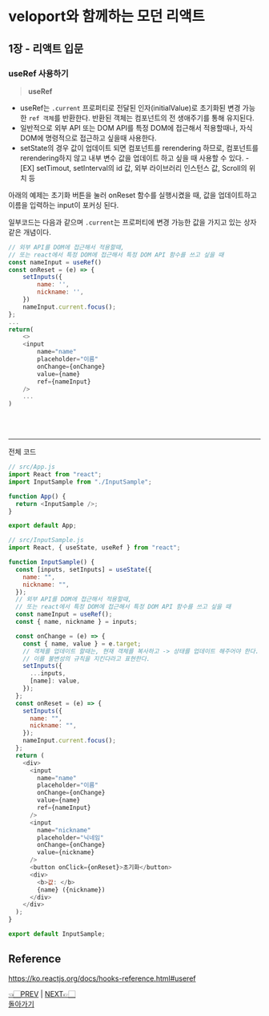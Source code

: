 # veloport와 함께하는 모던 리액트

## 1장 - 리액트 입문

### useRef 사용하기

> **useRef**

- useRef는 `.current` 프로퍼티로 전달된 인자(initialValue)로 초기화된 변경 가능한 `ref 객체`를 반환한다. 반환된 객체는 컴포넌트의 전 생애주기를 통해 유지된다.
- 일반적으로 외부 API 또는 DOM API를 특정 DOM에 접근해서 적용할때나, 자식 DOM에 명령적으로 접근하고 싶을때 사용한다.
- setState의 경우 값이 업데이트 되면 컴포넌트를 rerendering 하므로, 컴포넌트를 rerendering하지 않고 내부 변수 값을 업데이트 하고 싶을 때 사용할 수 있다. - [EX] setTimout, setInterval의 id 값, 외부 라이브러리 인스턴스 값, Scroll의 위치 등
  <br>

아래의 예제는 초기화 버튼을 눌러 onReset 함수를 실행시켰을 때, 값을 업데이트하고 <br>
이름을 입력하는 input이 포커싱 된다.
<br>

일부코드는 다음과 같으며 `.current`는 프로퍼티에 변경 가능한 값을 가지고 있는 상자같은 개념이다.

```javascript
// 외부 API를 DOM에 접근해서 적용할때,
// 또는 react에서 특정 DOM에 접근해서 특정 DOM API 함수를 쓰고 싶을 때
const nameInput = useRef()
const onReset = (e) => {
    setInputs({
        name: '',
        nickname: '',
    })
    nameInput.current.focus();
};
...
return(
    <>
    <input
        name="name"
        placeholder="이름"
        onChange={onChange}
        value={name}
        ref={nameInput}
    />
    ...
)
```

<br><br>

<hr>

전체 코드

```javascript
// src/App.js
import React from "react";
import InputSample from "./InputSample";

function App() {
  return <InputSample />;
}

export default App;
```

```javascript
// src/InputSample.js
import React, { useState, useRef } from "react";

function InputSample() {
  const [inputs, setInputs] = useState({
    name: "",
    nickname: "",
  });
  // 외부 API를 DOM에 접근해서 적용할때,
  // 또는 react에서 특정 DOM에 접근해서 특정 DOM API 함수를 쓰고 싶을 때
  const nameInput = useRef();
  const { name, nickname } = inputs;

  const onChange = (e) => {
    const { name, value } = e.target;
    // 객체를 업데이트 할때는, 현재 객체를 복사하고 -> 상태를 업데이트 해주어야 한다.
    // 이를 불변성의 규칙을 지킨다라고 표현한다.
    setInputs({
      ...inputs,
      [name]: value,
    });
  };
  const onReset = (e) => {
    setInputs({
      name: "",
      nickname: "",
    });
    nameInput.current.focus();
  };
  return (
    <div>
      <input
        name="name"
        placeholder="이름"
        onChange={onChange}
        value={name}
        ref={nameInput}
      />
      <input
        name="nickname"
        placeholder="닉네임"
        onChange={onChange}
        value={nickname}
      />
      <button onClick={onReset}>초기화</button>
      <div>
        <b>값: </b>
        {name} ({nickname})
      </div>
    </div>
  );
}

export default InputSample;
```

## Reference

<https://ko.reactjs.org/docs/hooks-reference.html#useref>

[👈🏻PREV](https://github.com/ss-won/veloport-react/blob/master/Ch1/6.md) |
[NEXT👉🏻](https://github.com/ss-won/veloport-react/blob/master/Ch1/8.md) <br>
[돌아가기](https://github.com/ss-won/veloport-react)
